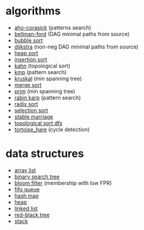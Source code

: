 # algorithms

* [aho-corasick](https://github.com/jalexvig/learn_algos/blob/master/string_search/aho_corasick.py) (patterns search)
* [bellman-ford](https://github.com/jalexvig/learn_algos/blob/master/graphs/bellman_ford.py) (DAG minimal paths from source)
* [bubble sort](https://github.com/jalexvig/learn_algos/blob/master/sort/bubble_sort.py)
* [djikstra](https://github.com/jalexvig/learn_algos/blob/master/graphs/djikstra.py) (non-neg DAG minimal paths from source)
* [heap sort](https://github.com/jalexvig/learn_algos/blob/master/sort/heap_sort.py)
* [insertion sort](https://github.com/jalexvig/learn_algos/blob/master/sort/insertion_sort.py)
* [kahn](https://github.com/jalexvig/learn_algos/blob/master/graphs/kahn.py) (topological sort)
* [kmp](https://github.com/jalexvig/learn_algos/blob/master/string_search/kmp.py) (pattern search)
* [kruskal](https://github.com/jalexvig/learn_algos/blob/master/graphs/kruskal.py) (min spanning tree)
* [merge sort](https://github.com/jalexvig/learn_algos/blob/master/sort/merge_sort.py)
* [prim](https://github.com/jalexvig/learn_algos/blob/master/graphs/prim.py) (min spanning tree)
* [rabin karp](https://github.com/jalexvig/learn_algos/blob/master/string_search/rabin_karp.py) (pattern search)
* [radix sort](https://github.com/jalexvig/learn_algos/blob/master/sort/radix_sort.py)
* [selection sort](https://github.com/jalexvig/learn_algos/blob/master/sort/selection_sort.py)
* [stable marriage](https://github.com/jalexvig/learn_algos/blob/master/graphs/stable_marriage.py)
* [topological sort dfs](https://github.com/jalexvig/learn_algos/blob/master/graphs/topological_sort_dfs.py)
* [tortoise_hare](https://github.com/jalexvig/learn_algos/blob/master/graphs/tortoise_hare.py) (cycle detection)

# data structures

* [array list](https://github.com/jalexvig/learn_algos/blob/master/data_structures/array_list.py)
* [binary search tree](https://github.com/jalexvig/learn_algos/blob/master/data_structures/binary_search_tree.py)
* [bloom filter](https://github.com/jalexvig/learn_algos/blob/master/data_structures/bloom_filter.py) (membership with low FPR)
* [fifo queue](https://github.com/jalexvig/learn_algos/blob/master/data_structures/fifo_queue.py)
* [hash map](https://github.com/jalexvig/learn_algos/blob/master/data_structures/hash_map.py)
* [heap](https://github.com/jalexvig/learn_algos/blob/master/data_structures/heap.py)
* [linked list](https://github.com/jalexvig/learn_algos/blob/master/data_structures/linked_list.py)
* [red-black tree](https://github.com/jalexvig/learn_algos/blob/master/data_structures/red_black_tree.py)
* [stack](https://github.com/jalexvig/learn_algos/blob/master/data_structures/stack.py)
